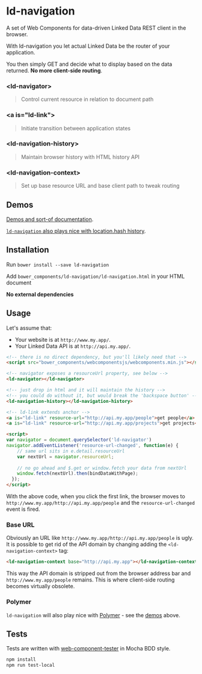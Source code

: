 # ld-navigation

A set of Web Components for data-driven Linked Data REST client in the browser.

With ld-navigation you let actual Linked Data be the router of your application. 

You then simply GET and decide what to display based on the data returned. 
**No more client-side routing**.

### &lt;ld-navigator&gt;
> Control current resource in relation to document path

### &lt;a is="ld-link"&gt;
> Initiate transition between application states

### &lt;ld-navigation-history&gt;
> Maintain browser history with HTML history API

### &lt;ld-navigation-context&gt;
> Set up base resource URL and base client path to tweak routing

## Demos

[Demos and sort-of documentation](http://t-code.pl/ld-navigation).

[`ld-navigation` also plays nice with location.hash history](http://t-code.pl/ld-navigation/?useHash).

## Installation

Run `bower install --save ld-navigation`

Add `bower_components/ld-navigation/ld-navigation.html` in your HTML document

**No external dependencies**

## Usage

Let's assume that:
* Your website is at `http://www.my.app/`.
* Your Linked Data API is at `http://api.my.app/`.

``` html
<!-- there is no direct dependency, but you'll likely need that -->
<script src="bower_components/webcomponentsjs/webcomponents.min.js"></script>

<!-- navigator exposes a resourceUrl property, see below -->
<ld-navigator></ld-navigator>

<!-- just drop in html and it will maintain the history -->
<!-- you could do without it, but would break the 'backspace button' -->
<ld-navigation-history></ld-navigation-history>

<!-- ld-link extends anchor -->
<a is="ld-link" resource-url="http://api.my.app/people">get people</a>
<a is="ld-link" resource-url="http://api.my.app/projects">get projects</a>

<script>
var navigator = document.querySelector('ld-navigator')
navigator.addEventListener('resource-url-changed', function(e) {
    // same url sits in e.detail.resourceUrl
    var nextUrl = navigator.resourceUrl;
    
    // no go ahead and $.get or window.fetch your data from nextUrl
    window.fetch(nextUrl).then(bindDataWithPage);
  });
</script>
```
With the above code, when you click the first link, the browser moves to `http://www.my.app/http://api.my.app/people` and the
`resource-url-changed` event is fired.

### Base URL

Obviously an URL like `http://www.my.app/http://api.my.app/people` is ugly. It is possible to get rid of the API domain
by changing adding the `<ld-navigation-context>` tag:

``` html
<ld-navigation-context base="http://api.my.app"></ld-navigation-context>
```

This way the API domain is stripped out from the browser address bar and `http://www.my.app/people` remains. This is where client-side
routing becomes virtually obsolete.

### Polymer

`ld-navigation` will also play nice with [Polymer](/Polymer/polymer/) - see the [demos](#demo) above.

## Tests

Tests are written with [web-component-tester](/Polymer/web-component-tester) in Mocha BDD style.

``` bash
npm install
npm run test-local
```
